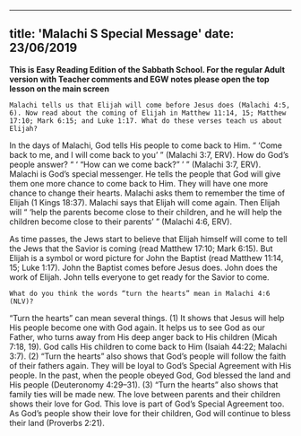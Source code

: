 ---
title: 'Malachi S Special Message'
date: 23/06/2019
--

**This is Easy Reading Edition of the Sabbath School. For the regular Adult version with Teacher comments and EGW notes please open the top lesson on the main screen**

`Malachi tells us that Elijah will come before Jesus does (Malachi 4:5, 6). Now read about the coming of Elijah in Matthew 11:14, 15; Matthew 17:10; Mark 6:15; and Luke 1:17. What do these verses teach us about Elijah?`

In the days of Malachi, God tells His people to come back to Him. “ ‘Come back to me, and I will come back to you’ ” (Malachi 3:7, ERV). How do God’s people answer? “ ‘ “How can we come back?” ’ ” (Malachi 3:7, ERV). Malachi is God’s special messenger. He tells the people that God will give them one more chance to come back to Him. They will have one more chance to change their hearts. Malachi asks them to remember the time of Elijah (1 Kings 18:37). Malachi says that Elijah will come again. Then Elijah will “ ‘help the parents become close to their children, and he will help the children become close to their parents’ ” (Malachi 4:6, ERV). 

As time passes, the Jews start to believe that Elijah himself will come to tell the Jews that the Savior is coming (read Matthew 17:10; Mark 6:15). But Elijah is a symbol or word picture for John the Baptist (read Matthew 11:14, 15; Luke 1:17). John the Baptist comes before Jesus does. John does the work of Elijah. John tells everyone to get ready for the Savior to come.

`What do you think the words “turn the hearts” mean in Malachi 4:6 (NLV)?`

“Turn the hearts” can mean several things. (1) It shows that Jesus will help His people become one with God again. It helps us to see God as our Father, who turns away from His deep anger back to His children (Micah 7:18, 19). God calls His children to come back to Him (Isaiah 44:22; Malachi 3:7). (2) “Turn the hearts” also shows that God’s people will follow the faith of their fathers again. They will be loyal to God’s Special Agreement with His people. In the past, when the people obeyed God, God blessed the land and His people (Deuteronomy 4:29–31). (3) “Turn the hearts” also shows that family ties will be made new. The love between parents and their children shows their love for God. This love is part of God’s Special Agreement too. As God’s people show their love for their children, God will continue to bless their land (Proverbs 2:21).